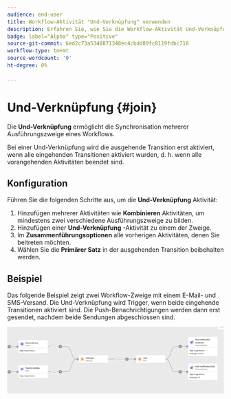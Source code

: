 ```yaml
---
audience: end-user
title: Workflow-Aktivität "Und-Verknüpfung" verwenden
description: Erfahren Sie, wie Sie die Workflow-Aktivität Und-Verknüpfung verwenden.
badge: label="Alpha" type="Positive"
source-git-commit: 6ed2c73a5348871348ec4cbdd89fc8119fdbc718
workflow-type: tm+mt
source-wordcount: '0'
ht-degree: 0%

---
```



# Und-Verknüpfung {#join}

Die **Und-Verknüpfung** ermöglicht die Synchronisation mehrerer Ausführungszweige eines Workflows.

Bei einer Und-Verknüpfung wird die ausgehende Transition erst aktiviert, wenn alle eingehenden Transitionen aktiviert wurden, d. h. wenn alle vorangehenden Aktivitäten beendet sind.

## Konfiguration

Führen Sie die folgenden Schritte aus, um die **Und-Verknüpfung** Aktivität:

1. Hinzufügen mehrerer Aktivitäten wie **Kombinieren** Aktivitäten, um mindestens zwei verschiedene Ausführungszweige zu bilden.
1. Hinzufügen einer **Und-Verknüpfung** -Aktivität zu einem der Zweige.
1. Im **Zusammenführungsoptionen** alle vorherigen Aktivitäten, denen Sie beitreten möchten.
1. Wählen Sie die **Primärer Satz** in der ausgehenden Transition beibehalten werden.

## Beispiel

Das folgende Beispiel zeigt zwei Workflow-Zweige mit einem E-Mail- und SMS-Versand. Die Und-Verknüpfung wird Trigger, wenn beide eingehende Transitionen aktiviert sind. Die Push-Benachrichtigungen werden dann erst gesendet, nachdem beide Sendungen abgeschlossen sind.

![](../assets/workflow-andjoin-example.png)